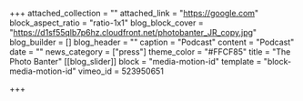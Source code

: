 +++
attached_collection = ""
attached_link = "https://google.com"
block_aspect_ratio = "ratio-1x1"
blog_block_cover = "https://d1sf55qlb7p6hz.cloudfront.net/photobanter_JR_copy.jpg"
blog_builder = []
blog_header = ""
caption = "Podcast"
content = "Podcast"
date = ""
news_category = ["press"]
theme_color = "#FFCF85"
title = "The Photo Banter"
[[blog_slider]]
block = "media-motion-id"
template = "block-media-motion-id"
vimeo_id = 523950651

+++
